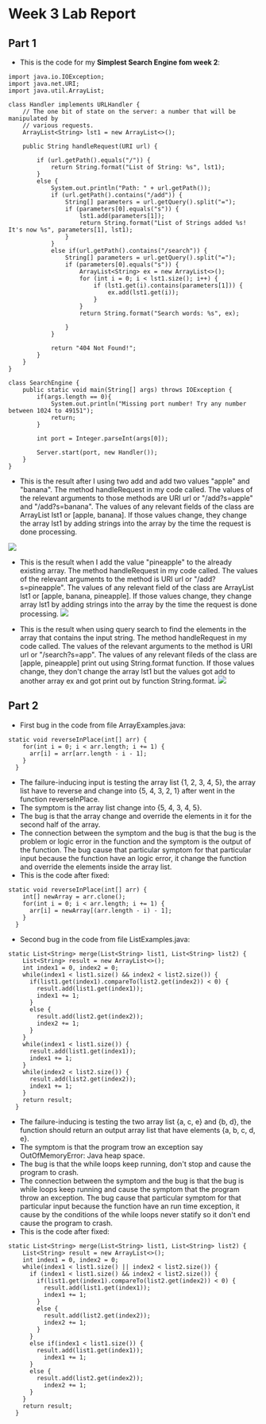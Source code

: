 # Week 3 Lab Report

## Part 1
* This is the code for my **Simplest Search Engine fom week 2**:
```
import java.io.IOException;
import java.net.URI;
import java.util.ArrayList;

class Handler implements URLHandler {
    // The one bit of state on the server: a number that will be manipulated by
    // various requests.
    ArrayList<String> lst1 = new ArrayList<>();

    public String handleRequest(URI url) {
        
        if (url.getPath().equals("/")) {
            return String.format("List of String: %s", lst1);
        } 
        else {
            System.out.println("Path: " + url.getPath());
            if (url.getPath().contains("/add")) {
                String[] parameters = url.getQuery().split("=");
                if (parameters[0].equals("s")) {
                    lst1.add(parameters[1]);
                    return String.format("List of Strings added %s! It's now %s", parameters[1], lst1);
                }
            }
            else if(url.getPath().contains("/search")) {
                String[] parameters = url.getQuery().split("=");
                if (parameters[0].equals("s")) {
                    ArrayList<String> ex = new ArrayList<>();
                    for (int i = 0; i < lst1.size(); i++) {
                        if (lst1.get(i).contains(parameters[1])) {
                            ex.add(lst1.get(i));
                        }
                    }
                    return String.format("Search words: %s", ex);
                
                }
            }
            
            return "404 Not Found!";
        }
    }
}

class SearchEngine {
    public static void main(String[] args) throws IOException {
        if(args.length == 0){
            System.out.println("Missing port number! Try any number between 1024 to 49151");
            return;
        }

        int port = Integer.parseInt(args[0]);

        Server.start(port, new Handler());
    }
}
```
* This is the result after I using two add and add two values "apple" and "banana". The method handleRequest in my code called. The values of the relevant arguments to those methods are URI url or "/add?s=apple" and "/add?s=banana". The values of any relevant fields of the class are ArrayList<String> lst1 or [apple, banana]. If those values change, they change the array lst1 by adding strings into the array by the time the request is done processing.

![](https://github.com/tnduong2807/wavelet/blob/master/Screenshot%20(38).png?raw=true)

* This is the result when I add the value "pineapple" to the already existing array. The method handleRequest in my code called. The values of the relevant arguments to the method is URI url or "/add?s=pineapple". The values of any relevant field of the class are ArrayList<String> lst1 or [apple, banana, pineapple]. If those values change, they change array lst1 by adding strings into the array by the time the request is done processing.
![](https://github.com/tnduong2807/wavelet/blob/master/Screenshot%20(39).png?raw=true)


* This is the result when using query search to find the elements in the array that contains the input string. The method handleRequest in my code called. The values of the relevant arguments to the method is URI url or "/search?s=app". The values of any relevant fileds of the class are [apple, pineapple] print out using String.format function. If those values change, they don't change the array lst1 but the values got add to another array ex and got print out by function String.format.
![](https://github.com/tnduong2807/wavelet/blob/master/Screenshot%20(40).png?raw=true)

## Part 2
* First bug in the code from file ArrayExamples.java:
```
static void reverseInPlace(int[] arr) {
    for(int i = 0; i < arr.length; i += 1) {
      arr[i] = arr[arr.length - i - 1];
    }
  }
```
* The failure-inducing input is testing the array list {1, 2, 3, 4, 5}, the array list have to reverse and change into {5, 4, 3, 2, 1} after went in the function reverseInPlace.
* The symptom is the array list change into {5, 4, 3, 4, 5}.
* The bug is that the array change and override the elements in it for the second half of the array.
* The connection between the symptom and the bug is that the bug is the problem or logic error in the function and the symptom is the output of the function. The bug cause that particular symptom for that particular input because the function have an logic error, it change the function and override the elements inside the array list.
* This is the code after fixed:
```
static void reverseInPlace(int[] arr) {
    int[] newArray = arr.clone();
    for(int i = 0; i < arr.length; i += 1) {
      arr[i] = newArray[(arr.length - i) - 1];
    }
  }
```

* Second bug in the code from file ListExamples.java:
```
static List<String> merge(List<String> list1, List<String> list2) {
    List<String> result = new ArrayList<>();
    int index1 = 0, index2 = 0;
    while(index1 < list1.size() && index2 < list2.size()) {
      if(list1.get(index1).compareTo(list2.get(index2)) < 0) {
        result.add(list1.get(index1));
        index1 += 1;
      }
      else {
        result.add(list2.get(index2));
        index2 += 1;
      }
    }
    while(index1 < list1.size()) {
      result.add(list1.get(index1));
      index1 += 1;
    }
    while(index2 < list2.size()) {
      result.add(list2.get(index2));
      index1 += 1;
    }
    return result;
  }
```
* The failure-inducing is testing the two array list {a, c, e} and {b, d}, the function should return an output array list that have elements {a, b, c, d, e}.
* The symptom is that the program trow an exception say OutOfMemoryError: Java heap space.
* The bug is that the while loops keep running, don't stop and cause the program to crash.
* The connection between the symptom and the bug is that the bug is while loops keep running and cause the symptom that the program throw an exception. The bug cause that particular symptom for that particular input because the function have an run time exception, it cause by the conditions of the while loops never statify so it don't end cause the program to crash.
* This is the code after fixed:
```
static List<String> merge(List<String> list1, List<String> list2) {
    List<String> result = new ArrayList<>();
    int index1 = 0, index2 = 0;
    while(index1 < list1.size() || index2 < list2.size()) {
      if (index1 < list1.size() && index2 < list2.size()) {
        if(list1.get(index1).compareTo(list2.get(index2)) < 0) {
          result.add(list1.get(index1));
          index1 += 1;
        }
        else {
          result.add(list2.get(index2));
          index2 += 1;
        }
      }
      else if(index1 < list1.size()) {
        result.add(list1.get(index1));
          index1 += 1;
      }
      else {
        result.add(list2.get(index2));
          index2 += 1;
      }
    }
    return result;
  }
```

